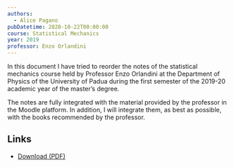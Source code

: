 ```yaml
---
authors:
  - Alice Pagano
pubDatetime: 2020-10-22T00:00:00
course: Statistical Mechanics
year: 2019
professor: Enzo Orlandini
---
```


In this document I have tried to reorder the notes of the statistical mechanics course held by Professor Enzo Orlandini at the Department of Physics of the University of Padua during the first semester of the 2019-20 academic year of the master’s degree.

The notes are fully integrated with the material provided by the professor in the Moodle platform. In addition, I will integrate them, as best as possible, with the books recommended by the professor.

## Links

- [Download (PDF)](/public/notes/Statistical_mechanics_2019.pdf)
